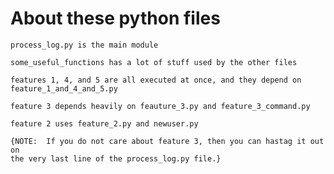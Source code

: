  # About these python files

    process_log.py is the main module

    some_useful_functions has a lot of stuff used by the other files
    
    features 1, 4, and 5 are all executed at once, and they depend on
    feature_1_and_4_and_5.py
    
    feature 3 depends heavily on feauture_3.py and feature_3_command.py
    
    feature 2 uses feature_2.py and newuser.py
    
    {NOTE:  If you do not care about feature 3, then you can hastag it out on
    the very last line of the process_log.py file.}
    
    
    
